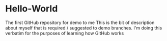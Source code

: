 # Hello-World
The first GitHub repository for demo to me
This is the bit of description about myself that is required / suggested to demo branches.
I'm doing this verbatim for the purposes of learning how GitHub works
